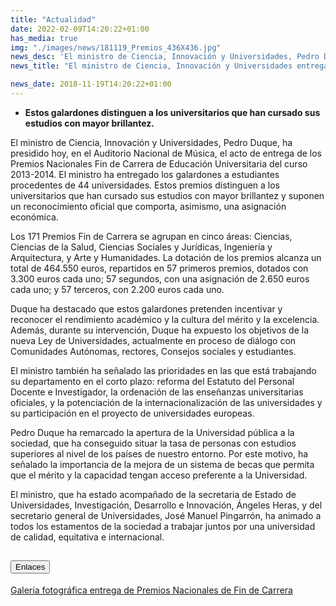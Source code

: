 ```yaml
---
title: "Actualidad"
date: 2022-02-09T14:20:22+01:00
has_media: true
img: "./images/news/181119_Premios_436X436.jpg"
news_desc: 'El ministro de Ciencia, Innovación y Universidades, Pedro Duque, ha presidido hoy, en el Auditorio Nacional de Música, el acto de entrega de los Premios Nacionales Fin de Carrera de Educación Universitaria del curso 2013-2014. El ministro ha entregado los galardones a estudiantes procedentes de 44 universidades. Estos premios distinguen a los universitarios que han cursado sus estudios con mayor brillantez y suponen un reconocimiento oficial que comporta, asimismo, una asignación económica.<b>Este contenido incluye:</b> <i class="fa-solid fa-earth-europe"></i>'
news_title: "El ministro de Ciencia, Innovación y Universidades entrega los Premios Nacionales de Fin de Carrera"

news_date: 2018-11-19T14:20:22+01:00
---
```

<ul>
<li><b>Estos galardones distinguen a los universitarios que han cursado sus estudios con mayor brillantez.</b></li>
</ul>
<p>El ministro de Ciencia, Innovaci&oacute;n y Universidades, Pedro Duque, ha presidido hoy, en el Auditorio Nacional de M&uacute;sica, el acto de entrega de los Premios Nacionales Fin de Carrera de Educaci&oacute;n Universitaria del curso 2013-2014. El ministro ha entregado los galardones a estudiantes procedentes de 44 universidades. Estos premios distinguen a los universitarios que han cursado sus estudios con mayor brillantez y suponen un reconocimiento oficial que comporta, asimismo, una asignaci&oacute;n econ&oacute;mica.</p>
<p>Los 171 Premios Fin de Carrera se agrupan en cinco &aacute;reas: Ciencias, Ciencias de la Salud, Ciencias Sociales y Jur&iacute;dicas, Ingenier&iacute;a y Arquitectura, y Arte y Humanidades. La dotaci&oacute;n de los premios alcanza un total de 464.550 euros, repartidos en 57 primeros premios, dotados con 3.300 euros cada uno; 57 segundos, con una asignaci&oacute;n de 2.650 euros cada uno; y 57 terceros, con 2.200 euros cada uno.</p>
<p>Duque ha destacado que estos galardones pretenden incentivar y reconocer el rendimiento acad&eacute;mico y la cultura del m&eacute;rito y la excelencia. Adem&aacute;s, durante su intervenci&oacute;n, Duque ha expuesto los objetivos de la nueva Ley de Universidades, actualmente en proceso de di&aacute;logo con Comunidades Aut&oacute;nomas, rectores, Consejos sociales y estudiantes.</p>
<p>El ministro tambi&eacute;n ha se&ntilde;alado las prioridades en las que est&aacute; trabajando su departamento en el corto plazo: reforma del Estatuto del Personal Docente e Investigador, la ordenaci&oacute;n de las ense&ntilde;anzas universitarias oficiales, y la potenciaci&oacute;n de la internacionalizaci&oacute;n de las universidades y su participaci&oacute;n en el proyecto de universidades europeas.</p>
<p>Pedro Duque ha remarcado la apertura de la Universidad p&uacute;blica a la sociedad, que ha conseguido situar la tasa de personas con estudios superiores al nivel de los pa&iacute;ses de nuestro entorno. Por este motivo, ha se&ntilde;alado la importancia de la mejora de un sistema de becas que permita que el m&eacute;rito y la capacidad tengan acceso preferente a la Universidad.</p>
<p>El ministro, que ha estado acompa&ntilde;ado de la secretaria de Estado de Universidades, Investigaci&oacute;n, Desarrollo e Innovaci&oacute;n, &Aacute;ngeles Heras, y del secretario general de Universidades, Jos&eacute; Manuel Pingarr&oacute;n, ha animado a todos los estamentos de la sociedad a trabajar juntos por una universidad de calidad, equitativa e internacional.</p>
<section>
        <article>
            <div class="container">
                <div class="row my-45 justify-content-md-center">
                    <div class="col-md-10 content_collapse">
                        <div class="accordion accordion_alt" id="accordeonAlt">
                            <div class="accordion-item">
                                <h2 class="accordion-header" id="accordionAltHeading2">
                                    <button class="accordion-button" type="button" data-bs-toggle="collapse" data-bs-target="#accordionAlt2" aria-expanded="true" aria-controls="accordionAlt2">
                                        <span class="icon"><i class="fas fa-link"></i></span>Enlaces
                                    </button>
                                </h2>
                                <div id="accordionAlt2" class="accordion-collapse collapse show" aria-labelledby="accordionAltHeading2">
                                    <div class="accordion-body">
                                        <article id="section_link">
                                            <div class="container-fluid sp">
                                                <div class="row w-100">
                                                    <div class="col-12">
                                                        <a href="https://www.flickr.com/gp/142738847@N05/m82267" class="btn btn_link_icon" target="_blank">Galería fotográfica entrega de Premios Nacionales de Fin de Carrera<i class="fas fa-external-link-alt"></i></a>
                                                    </div>
                                                </div>
                                            </div>
                                        </article>
                                    </div>
                                </div>
                            </div>
                        </div>
                    </div>
                </div>
            </div>
        </article>
    </section>